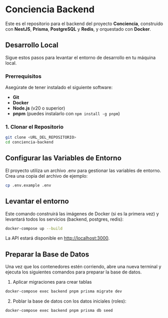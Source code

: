 # Conciencia Backend

Este es el repositorio para el backend del proyecto **Conciencia**, construido con
**NestJS**, **Prisma**, **PostgreSQL** y **Redis**, y orquestado con **Docker**.

## Desarrollo Local

Sigue estos pasos para levantar el entorno de desarrollo en tu máquina local.

### Prerrequisitos

Asegúrate de tener instalado el siguiente software:

- **Git**
- **Docker**
- **Node.js** (v20 o superior)
- **pnpm** (puedes instalarlo con `npm install -g pnpm`)

### 1. Clonar el Repositorio

```bash
git clone <URL_DEL_REPOSITORIO>
cd conciencia-backend
```

## Configurar las Variables de Entorno

El proyecto utiliza un archivo .env para gestionar las variables de entorno.
Crea una copia del archivo de ejemplo:

```bash
cp .env.example .env
```

## Levantar el entorno

Este comando construirá las imágenes de Docker (si es la primera vez)
y levantará todos los servicios (backend, postgres, redis):

```bash
docker-compose up --build
```

La API estará disponible en <http://localhost:3000>.

## Preparar la Base de Datos

Una vez que los contenedores estén corriendo, abre una nueva terminal y
ejecuta los siguientes comandos para preparar la base de datos.

1. Aplicar migraciones para crear tablas

```bash
docker-compose exec backend pnpm prisma migrate dev
```

2. Poblar la base de datos con los datos iniciales (roles):

```bash
docker-compose exec backend pnpm prisma db seed
```
